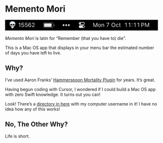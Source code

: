 # Memento Mori

![Memento Mori](./memento_mori.png)

_Memento Mori_ is latin for “Remember (that you have to) die”.

This is a Mac OS app that displays in your menu bar the estimated number of days you have left to live.

## Why?

I’ve used Aaron Franks’ [Hammerspoon Mortality Plugin](https://github.com/af/dotfiles/blob/main/hammerspoon/mortality.lua) for years. It’s great.

Having begun coding with Cursor, I wondered if I could build a Mac OS app with zero Swift knowledge. It turns out you can!

Look! There’s a [directory in here](https://github.com/sprice/memento-mori/tree/main/Memento%20Mori.xcodeproj/xcuserdata/shawnprice.xcuserdatad/xcschemes) with my computer username in it! I have no idea how any of this works!

## No, The Other Why?

Life is short.